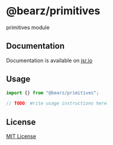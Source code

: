 # @bearz/primitives

primitives module

## Documentation

Documentation is available on [jsr.io](https://jsr.io/@bearz/primitives/doc)

## Usage
```typescript
import {} from "@bearz/primitives";

// TODO: Write usage instructions here
```

## License

[MIT License](./LICENSE.md)